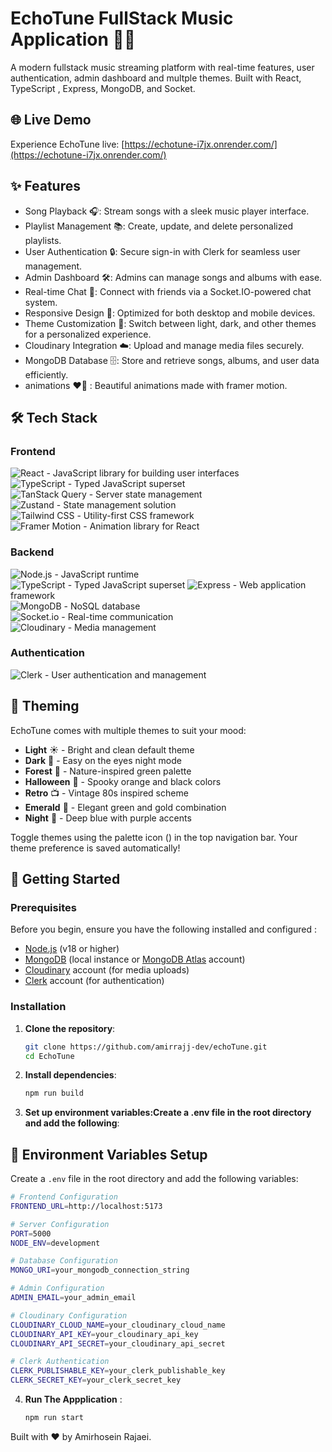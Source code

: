 # EchoTune FullStack Music Application 🎵💙
A modern fullstack music streaming platform with real-time features, user authentication, admin dashboard and multple themes. Built with React, TypeScript , Express, MongoDB, and Socket.

## 🌐 Live Demo

Experience EchoTune live: [https://echotune-i7jx.onrender.com/](https://echotune-i7jx.onrender.com/)

## ✨ Features

- Song Playback 🎧: Stream songs with a sleek music player interface.
- Playlist Management 📚: Create, update, and delete personalized playlists.
- User Authentication 🔒: Secure sign-in with Clerk for seamless user management.
- Admin Dashboard 🛠️: Admins can manage songs and albums with ease.
- Real-time Chat 💬: Connect with friends via a Socket.IO-powered chat system.
- Responsive Design 📱: Optimized for both desktop and mobile devices.
- Theme Customization 🌈: Switch between light, dark, and other themes for a personalized experience.
- Cloudinary Integration ☁️: Upload and manage media files securely.
- MongoDB Database 🗄️: Store and retrieve songs, albums, and user data efficiently.
- animations ❤️‍🔥 : Beautiful animations made with framer motion.


## 🛠️ Tech Stack

### Frontend
![React](https://img.shields.io/badge/-React-61DAFB?logo=react&logoColor=white) - JavaScript library for building user interfaces  
![TypeScript](https://img.shields.io/badge/-TypeScript-3178C6?logo=typescript&logoColor=white) - Typed JavaScript superset  
![TanStack Query](https://img.shields.io/badge/-TanStack_Query-FF4154?logo=reactquery&logoColor=white) - Server state management  
![Zustand](https://img.shields.io/badge/-Zustand-764ABC?logo=redux&logoColor=white) - State management solution  
![Tailwind CSS](https://img.shields.io/badge/-Tailwind_CSS-06B6D4?logo=tailwindcss&logoColor=white) - Utility-first CSS framework  
![Framer Motion](https://img.shields.io/badge/-Framer_Motion-0055FF?logo=framer&logoColor=white) - Animation library for React  

### Backend
![Node.js](https://img.shields.io/badge/-Node.js-339933?logo=nodedotjs&logoColor=white) - JavaScript runtime  
![TypeScript](https://img.shields.io/badge/-TypeScript-3178C6?logo=typescript&logoColor=white) - Typed JavaScript superset
![Express](https://img.shields.io/badge/-Express-000000?logo=express&logoColor=white) - Web application framework  
![MongoDB](https://img.shields.io/badge/-MongoDB-47A248?logo=mongodb&logoColor=white) - NoSQL database  
![Socket.io](https://img.shields.io/badge/-Socket.io-010101?logo=socketdotio&logoColor=white) - Real-time communication  
![Cloudinary](https://img.shields.io/badge/-Cloudinary-3448C5?logo=cloudinary&logoColor=white) - Media management  

### Authentication
![Clerk](https://img.shields.io/badge/-Clerk-3D3D3D?logo=clerk&logoColor=white) - User authentication and management  

## 🌈 Theming

EchoTune comes with multiple themes to suit your mood:

- **Light** ☀️ - Bright and clean default theme
- **Dark** 🌙 - Easy on the eyes night mode
- **Forest** 🌲 - Nature-inspired green palette  
- **Halloween** 🎃 - Spooky orange and black colors
- **Retro** 📺 - Vintage 80s inspired scheme
- **Emerald** 💎 - Elegant green and gold combination
- **Night** 🌌 - Deep blue with purple accents

Toggle themes using the palette icon (<Palette className="w-5 h-5" />) in the top navigation bar. Your theme preference is saved automatically!

## 🚀 Getting Started

### Prerequisites

Before you begin, ensure you have the following installed and configured :

- [Node.js](https://nodejs.org/) (v18 or higher)
- [MongoDB](https://www.mongodb.com/) (local instance or [MongoDB Atlas](https://www.mongodb.com/atlas/database) account)
- [Cloudinary](https://cloudinary.com/) account (for media uploads)
- [Clerk](https://clerk.com/) account (for authentication)

### Installation

1. **Clone the repository**:
   ```bash
   git clone https://github.com/amirrajj-dev/echoTune.git
   cd EchoTune
   ```
2. **Install dependencies**:
   ```bash
   npm run build
   ```
3. **Set up environment variables:Create a .env file in the root directory and add the following**:
## 🔧 Environment Variables Setup

Create a `.env` file in the root directory and add the following variables:

```bash
# Frontend Configuration
FRONTEND_URL=http://localhost:5173

# Server Configuration
PORT=5000
NODE_ENV=development

# Database Configuration
MONGO_URI=your_mongodb_connection_string

# Admin Configuration
ADMIN_EMAIL=your_admin_email

# Cloudinary Configuration
CLOUDINARY_CLOUD_NAME=your_cloudinary_cloud_name
CLOUDINARY_API_KEY=your_cloudinary_api_key
CLOUDINARY_API_SECRET=your_cloudinary_api_secret

# Clerk Authentication
CLERK_PUBLISHABLE_KEY=your_clerk_publishable_key
CLERK_SECRET_KEY=your_clerk_secret_key
```

4. **Run The Appplication** :

   ```bash
   npm run start
   ```

Built with ❤️ by Amirhosein Rajaei.
